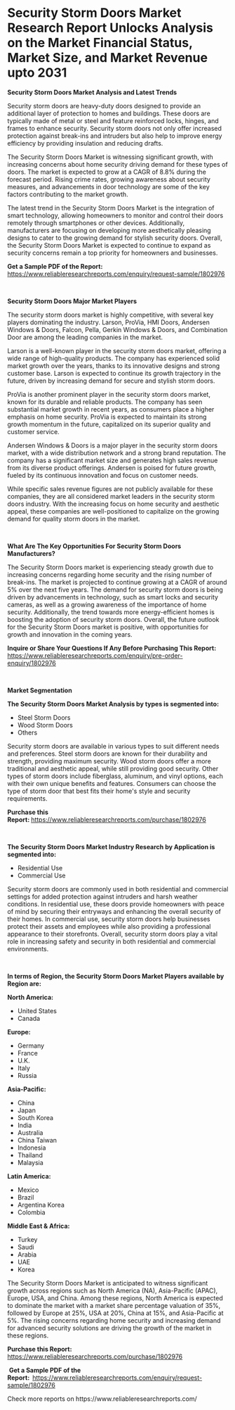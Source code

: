 <p><h1>Security Storm Doors Market Research Report Unlocks Analysis on the Market Financial Status, Market Size, and Market Revenue upto 2031</h1></p><p><strong>Security Storm Doors Market Analysis and Latest Trends</strong></p>
<p><p>Security storm doors are heavy-duty doors designed to provide an additional layer of protection to homes and buildings. These doors are typically made of metal or steel and feature reinforced locks, hinges, and frames to enhance security. Security storm doors not only offer increased protection against break-ins and intruders but also help to improve energy efficiency by providing insulation and reducing drafts.</p><p>The Security Storm Doors Market is witnessing significant growth, with increasing concerns about home security driving demand for these types of doors. The market is expected to grow at a CAGR of 8.8% during the forecast period. Rising crime rates, growing awareness about security measures, and advancements in door technology are some of the key factors contributing to the market growth.</p><p>The latest trend in the Security Storm Doors Market is the integration of smart technology, allowing homeowners to monitor and control their doors remotely through smartphones or other devices. Additionally, manufacturers are focusing on developing more aesthetically pleasing designs to cater to the growing demand for stylish security doors. Overall, the Security Storm Doors Market is expected to continue to expand as security concerns remain a top priority for homeowners and businesses.</p></p>
<p><strong>Get a Sample PDF of the Report:&nbsp;</strong> <a href="https://www.reliableresearchreports.com/enquiry/request-sample/1802976">https://www.reliableresearchreports.com/enquiry/request-sample/1802976</a></p>
<p>&nbsp;</p>
<p><strong>Security Storm Doors Major Market Players</strong></p>
<p><p>The security storm doors market is highly competitive, with several key players dominating the industry. Larson, ProVia, HMI Doors, Andersen Windows & Doors, Falcon, Pella, Gerkin Windows & Doors, and Combination Door are among the leading companies in the market. </p><p>Larson is a well-known player in the security storm doors market, offering a wide range of high-quality products. The company has experienced solid market growth over the years, thanks to its innovative designs and strong customer base. Larson is expected to continue its growth trajectory in the future, driven by increasing demand for secure and stylish storm doors.</p><p>ProVia is another prominent player in the security storm doors market, known for its durable and reliable products. The company has seen substantial market growth in recent years, as consumers place a higher emphasis on home security. ProVia is expected to maintain its strong growth momentum in the future, capitalized on its superior quality and customer service.</p><p>Andersen Windows & Doors is a major player in the security storm doors market, with a wide distribution network and a strong brand reputation. The company has a significant market size and generates high sales revenue from its diverse product offerings. Andersen is poised for future growth, fueled by its continuous innovation and focus on customer needs.</p><p>While specific sales revenue figures are not publicly available for these companies, they are all considered market leaders in the security storm doors industry. With the increasing focus on home security and aesthetic appeal, these companies are well-positioned to capitalize on the growing demand for quality storm doors in the market.</p></p>
<p>&nbsp;</p>
<p><strong>What Are The Key Opportunities For Security Storm Doors Manufacturers?</strong></p>
<p><p>The Security Storm Doors market is experiencing steady growth due to increasing concerns regarding home security and the rising number of break-ins. The market is projected to continue growing at a CAGR of around 5% over the next five years. The demand for security storm doors is being driven by advancements in technology, such as smart locks and security cameras, as well as a growing awareness of the importance of home security. Additionally, the trend towards more energy-efficient homes is boosting the adoption of security storm doors. Overall, the future outlook for the Security Storm Doors market is positive, with opportunities for growth and innovation in the coming years.</p></p>
<p><strong>Inquire or Share Your Questions If Any Before Purchasing This Report:</strong> <a href="https://www.reliableresearchreports.com/enquiry/pre-order-enquiry/1802976">https://www.reliableresearchreports.com/enquiry/pre-order-enquiry/1802976</a></p>
<p>&nbsp;</p>
<p><strong>Market Segmentation</strong></p>
<p><strong>The Security Storm Doors Market Analysis by types is segmented into:</strong></p>
<p><ul><li>Steel Storm Doors</li><li>Wood Storm Doors</li><li>Others</li></ul></p>
<p><p>Security storm doors are available in various types to suit different needs and preferences. Steel storm doors are known for their durability and strength, providing maximum security. Wood storm doors offer a more traditional and aesthetic appeal, while still providing good security. Other types of storm doors include fiberglass, aluminum, and vinyl options, each with their own unique benefits and features. Consumers can choose the type of storm door that best fits their home's style and security requirements.</p></p>
<p><strong>Purchase this Report:&nbsp;</strong><a href="https://www.reliableresearchreports.com/purchase/1802976">https://www.reliableresearchreports.com/purchase/1802976</a></p>
<p>&nbsp;</p>
<p><strong>The Security Storm Doors Market Industry Research by Application is segmented into:</strong></p>
<p><ul><li>Residential Use</li><li>Commercial Use</li></ul></p>
<p><p>Security storm doors are commonly used in both residential and commercial settings for added protection against intruders and harsh weather conditions. In residential use, these doors provide homeowners with peace of mind by securing their entryways and enhancing the overall security of their homes. In commercial use, security storm doors help businesses protect their assets and employees while also providing a professional appearance to their storefronts. Overall, security storm doors play a vital role in increasing safety and security in both residential and commercial environments.</p></p>
<p>&nbsp;</p>
<p><strong>In terms of Region, the Security Storm Doors Market Players available by Region are:</strong></p>
<p>
    <p> <strong> North America: </strong>
        <ul>
            <li>United States</li>
            <li>Canada</li>
        </ul>
        </p> 
    <p> <strong> Europe: </strong>
        <ul>
            <li>Germany</li>
            <li>France</li>
            <li>U.K.</li>
            <li>Italy</li>
            <li>Russia</li>
        </ul>
        </p> 
    <p> <strong> Asia-Pacific: </strong>
        <ul>
            <li>China</li>
            <li>Japan</li>
            <li>South Korea</li>
            <li>India</li>
            <li>Australia</li>
            <li>China Taiwan</li>
            <li>Indonesia</li>
            <li>Thailand</li>
            <li>Malaysia</li>
        </ul>
        </p> 
    <p> <strong> Latin America: </strong>
        <ul>
            <li>Mexico</li>
            <li>Brazil</li>
            <li>Argentina Korea</li>
            <li>Colombia</li>
        </ul>
        </p> 
    <p> <strong> Middle East & Africa: </strong>
        <ul>
            <li>Turkey</li>
            <li>Saudi</li>
            <li>Arabia</li>
            <li>UAE</li>
            <li>Korea</li>
        </ul>
    </p>
    </p>
<p><p>The Security Storm Doors Market is anticipated to witness significant growth across regions such as North America (NA), Asia-Pacific (APAC), Europe, USA, and China. Among these regions, North America is expected to dominate the market with a market share percentage valuation of 35%, followed by Europe at 25%, USA at 20%, China at 15%, and Asia-Pacific at 5%. The rising concerns regarding home security and increasing demand for advanced security solutions are driving the growth of the market in these regions.</p></p>
<p><strong>Purchase this Report: </strong><a href="https://www.reliableresearchreports.com/purchase/1802976">https://www.reliableresearchreports.com/purchase/1802976</a></p>
<p>&nbsp;<strong>Get a Sample PDF of the Report:&nbsp;&nbsp;</strong><a href="https://www.reliableresearchreports.com/enquiry/request-sample/1802976">https://www.reliableresearchreports.com/enquiry/request-sample/1802976</a></p>
<p><strong></strong></p>
<p>Check more reports on https://www.reliableresearchreports.com/</p>